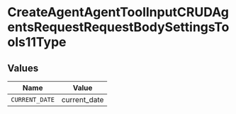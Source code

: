 # CreateAgentAgentToolInputCRUDAgentsRequestRequestBodySettingsTools11Type


## Values

| Name           | Value          |
| -------------- | -------------- |
| `CURRENT_DATE` | current_date   |